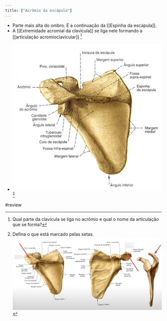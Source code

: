 ```yaml
---
title: ["Acrômio da escápula"]
---
```

+ Parte mais alta do ombro. É a continuação da [[Espinha da escápula]].
+ A [[Extremidade acromial da clavícula]] se liga nele formando a [[articulação acromioclavicular]] [^258305]

[^258305]: Qual parte da clavícula se liga no acrômio e qual o nome da articulação que se forma?

+ ![Pasted image 20210412103004.png](Pasted%20image%2020210412103004.png)[^487567]

[^487567]: Defina o que está marcado pelas setas. ![Pasted image 20210330003327.png](Pasted%20image%2020210330003327.png)

#review 
